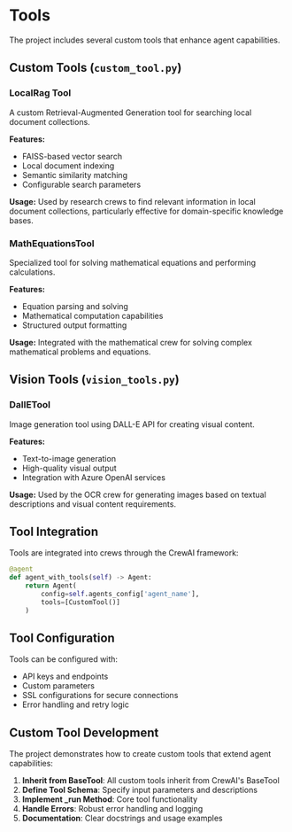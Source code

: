 # Tools

The project includes several custom tools that enhance agent capabilities.

## Custom Tools (`custom_tool.py`)

### LocalRag Tool

A custom Retrieval-Augmented Generation tool for searching local document collections.

**Features:**
- FAISS-based vector search
- Local document indexing
- Semantic similarity matching
- Configurable search parameters

**Usage:**
Used by research crews to find relevant information in local document collections, particularly effective for domain-specific knowledge bases.

### MathEquationsTool

Specialized tool for solving mathematical equations and performing calculations.

**Features:**
- Equation parsing and solving
- Mathematical computation capabilities
- Structured output formatting

**Usage:**
Integrated with the mathematical crew for solving complex mathematical problems and equations.

## Vision Tools (`vision_tools.py`)

### DallETool

Image generation tool using DALL-E API for creating visual content.

**Features:**
- Text-to-image generation
- High-quality visual output
- Integration with Azure OpenAI services

**Usage:**
Used by the OCR crew for generating images based on textual descriptions and visual content requirements.

## Tool Integration

Tools are integrated into crews through the CrewAI framework:

```python
@agent
def agent_with_tools(self) -> Agent:
    return Agent(
        config=self.agents_config['agent_name'],
        tools=[CustomTool()]
    )
```

## Tool Configuration

Tools can be configured with:
- API keys and endpoints
- Custom parameters
- SSL configurations for secure connections
- Error handling and retry logic

## Custom Tool Development

The project demonstrates how to create custom tools that extend agent capabilities:

1. **Inherit from BaseTool**: All custom tools inherit from CrewAI's BaseTool
2. **Define Tool Schema**: Specify input parameters and descriptions
3. **Implement _run Method**: Core tool functionality
4. **Handle Errors**: Robust error handling and logging
5. **Documentation**: Clear docstrings and usage examples
